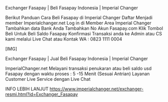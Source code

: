 Exchanger Fasapay | Beli Fasapay Indonesia | Imperial Changer

Berikut Panduan Cara Beli Fasapay di Imperial Changer
Daftar Menjadi member Imperialchanger.net
Log in di Member Area Imperial Changer
Tambahkan data Bank Anda
Tambahkan No Akun Fasapay.com
Klik Tombol Beli Untuk Beli Saldo Fasapay
Konfirmasi Transaksi anda ke Admin atau CS kami melalui Live Chat atau Kontak WA : 0823 1111 0004

[​IMG]

Exchanger Fasapay | Jual Beli Fasapay Indonesia | Imperial Changer 

ImperialChanger.net Melayani transaksi penukaran atau beli saldo usd Fasapay dengan waktu proses : 5 -15 Menit (Sesuai Antrian) Layanan Customer Live Service dengan Live Chat

INFO LEBIH LANJUT https://www.imperialchanger.net/exchanger-resmi.html?id=Exchanger_Fasapay
